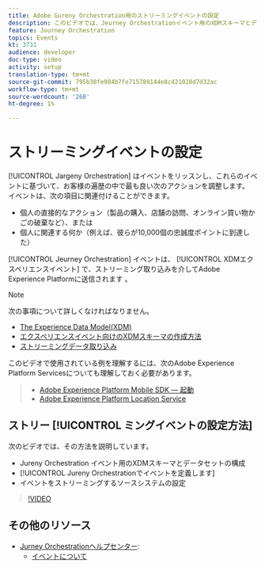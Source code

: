 ```yaml
---
title: Adobe Gureny Orchestration用のストリーミングイベントの設定
description: このビデオでは、Jeurney Orchestrationイベント用のXDMスキーマとデータセットの設定、Jeurney Orchestrationでのイベントの定義、イベントをストリーミングするソースシステムの設定方法を説明します
feature: Journey Orchestration
topics: Events
kt: 3731
audience: developer
doc-type: video
activity: setup
translation-type: tm+mt
source-git-commit: 795b30fe984b7fe715789144e8c421028d7d32ac
workflow-type: tm+mt
source-wordcount: '268'
ht-degree: 1%

---
```



# ストリーミングイベントの設定

[!UICONTROL Jargeny Orchestration] はイベントをリッスンし、これらのイベントに基づいて、お客様の遍歴の中で最も良い次のアクションを調整します。 イベントは、次の項目に関連付けることができます。

* 個人の直接的なアクション（製品の購入、店舗の訪問、オンライン買い物かごの破棄など）、または
* 個人に関連する何か（例えば、彼らが10,000個の忠誠度ポイントに到達した）

[!UICONTROL Jeurney Orchestration] イベントは、 [!UICONTROL XDMエクスペリエンスイベント] で、ストリーミング取り込みを介してAdobe Experience Platformに送信されます 。

>[!NOTE]
>次の事項について詳しくなければなりません。
>
>* [The Experience Data Model(XDM)](https://docs.adobe.com/content/help/en/platform-learn/tutorials/schemas/understanding-the-xdm-system-and-experience-data-model.html)
>* [エクスペリエンスイベント向けのXDMスキーマの作成方法](https://docs.adobe.com/content/help/en/platform-learn/tutorials/schemas/create-your-first-schema-with-out-of-the-box-components.html)
>* [ストリーミングデータ取り込み](https://docs.adobe.com/content/help/en/platform-learn/tutorials/data-ingestion/understanding-streaming-ingestion.html)
>
>
このビデオで使用されている例を理解するには、次のAdobe Experience Platform Servicesについても理解しておく必要があります。
>
>* [Adobe Experience Platform Mobile SDK — 起動](https://docs.adobe.com/content/help/en/core-services-learn/tutorials/launch-mobile/understanding-the-mobile-sdks.html)
>* [Adobe Experience Platform Location Service](https://docs.adobe.com/content/help/en/places/using/home.html)
>



## ストリー [!UICONTROL ミングイベントの設定方法]

次のビデオでは、その方法を説明しています。

* Jureny Orchestration  イベント用のXDMスキーマとデータセットの構成
* [!UICONTROL Jureny Orchestrationでイベントを定義します]
* イベントをストリーミングするソースシステムの設定

>[!VIDEO](https://video.tv.adobe.com/v/29338?quality=12)

## その他のリソース

* [Jurney Orchestrationヘルプセンター](https://docs.adobe.com/content/help/en/journeys/using/journey-orchestration-home.html):
   * [イベントについて](https://docs.adobe.com/content/help/en/journeys/using/events-journeys/about-events.html)

